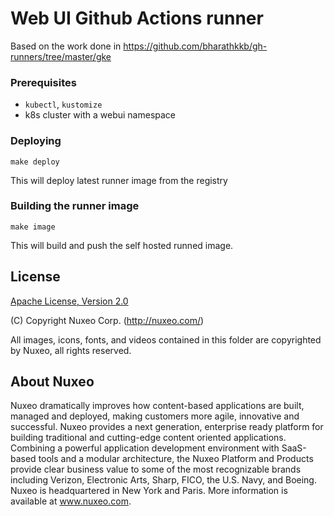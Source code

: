 # Web UI Github Actions runner

Based on the work done in https://github.com/bharathkkb/gh-runners/tree/master/gke

### Prerequisites

- `kubectl`, `kustomize`
- k8s cluster with a webui namespace

### Deploying

`make deploy`

This will deploy latest runner image from the registry

### Building the runner image

`make image`

This will build and push the self hosted runned image.

## License

[Apache License, Version 2.0](http://www.apache.org/licenses/LICENSE-2.0.html) 

(C) Copyright Nuxeo Corp. (http://nuxeo.com/)

All images, icons, fonts, and videos contained in this folder are copyrighted by Nuxeo, all rights reserved.

## About Nuxeo

Nuxeo dramatically improves how content-based applications are built, managed and deployed, making customers more agile, innovative and successful. Nuxeo provides a next generation, enterprise ready platform for building traditional and cutting-edge content oriented applications. Combining a powerful application development environment with SaaS-based tools and a modular architecture, the Nuxeo Platform and Products provide clear business value to some of the most recognizable brands including Verizon, Electronic Arts, Sharp, FICO, the U.S. Navy, and Boeing. Nuxeo is headquartered in New York and Paris. More information is available at www.nuxeo.com.



